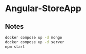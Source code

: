 # Angular-StoreApp

## Notes

```bash
docker compose up -d mongo
docker compose up -d server
npm start
```

